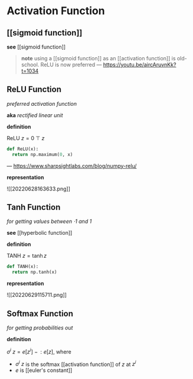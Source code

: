 # Activation Function

## [[sigmoid function]]

**see** [[sigmoid function]]

> **note** using a [[sigmoid function]] as an [[activation function]] is old-school. ReLU is now preferred &mdash; <https://youtu.be/aircAruvnKk?t=1034>

## ReLU Function

_preferred activation function_

**aka** _rectified linear unit_

**definition**

$\text{ReLU}\ z = 0\ \top\ z$

```python
def ReLU(x):
  return np.maximum(0, x)
```

&mdash; <https://www.sharpsightlabs.com/blog/numpy-relu/>

**representation**

![[20220628163633.png]]

## Tanh Function

_for getting values between $\cdot 1$ and $1$_

**see** [[hyperbolic function]]

**definition**

$\text{TANH}\ z = \tanh z$

```python
def TANH(x):
  return np.tanh(x)
```

**representation**

![[20220629115711.png]]

## Softmax Function

_for getting probabilities out_

**definition**

$\sigma^i\ z = e[z^i]\ - \,: e[z]$, where

- $\sigma^i\ z$ is the softmax [[activation function]] of $z$ at $z^i$
- $e$ is [[euler's constant]]
